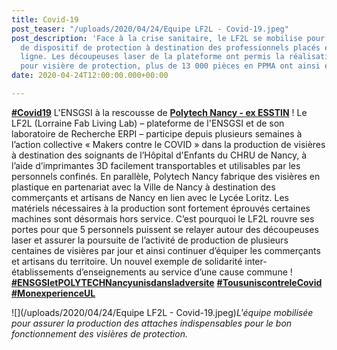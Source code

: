 ```yaml
---
title: Covid-19
post_teaser: "/uploads/2020/04/24/Equipe LF2L - Covid-19.jpeg"
post_description: 'Face à la crise sanitaire, le LF2L se mobilise pour la fabrication
  de dispositif de protection à destination des professionnels placés en première
  ligne. Les découpeuses laser de la plateforme ont permis la réalisation d''attache
  pour visière de protection, plus de 13 000 pièces en PPMA ont ainsi été sorties. '
date: 2020-04-24T12:00:00.000+00:00

---
```

[**#Covid19**](https://www.linkedin.com/feed/hashtag/?highlightedUpdateUrns=urn%3Ali%3Aactivity%3A6656896629930545152&keywords=%23Covid19&originTrackingId=4%2BIYEXevMd7y6hMuPL9kxg%3D%3D) L'ENSGSI à la rescousse de [**Polytech Nancy - ex ESSTIN**](https://www.linkedin.com/school/191057/?legacySchoolId=191057) ! Le LF2L (Lorraine Fab Living Lab) – plateforme de l'ENSGSI et de son laboratoire de Recherche ERPI – participe depuis plusieurs semaines à l’action collective « Makers contre le COVID » dans la production de visières à destination des soignants de l’Hôpital d'Enfants du CHRU de Nancy, à l’aide d’imprimantes 3D facilement transportables et utilisables par les personnels confinés. En parallèle, Polytech Nancy fabrique des visières en plastique en partenariat avec la Ville de Nancy à destination des commerçants et artisans de Nancy en lien avec le Lycée Loritz. Les matériels nécessaires à la production sont fortement éprouvés certaines machines sont désormais hors service. C’est pourquoi le LF2L rouvre ses portes pour que 5 personnels puissent se relayer autour des découpeuses laser et assurer la poursuite de l’activité de production de plusieurs centaines de visières par jour et ainsi continuer d’équiper les commerçants et artisans du territoire. Un nouvel exemple de solidarité inter-établissements d’enseignements au service d’une cause commune ! [**#ENSGSIetPOLYTECHNancyunisdansladversite**](https://www.linkedin.com/feed/hashtag/?highlightedUpdateUrns=urn%3Ali%3Aactivity%3A6656896629930545152&keywords=%23ENSGSIetPOLYTECHNancyunisdansladversite&originTrackingId=4%2BIYEXevMd7y6hMuPL9kxg%3D%3D) [**#TousuniscontreleCovid**](https://www.linkedin.com/feed/hashtag/?highlightedUpdateUrns=urn%3Ali%3Aactivity%3A6656896629930545152&keywords=%23TousuniscontreleCovid&originTrackingId=4%2BIYEXevMd7y6hMuPL9kxg%3D%3D) [**#MonexperienceUL**](https://www.linkedin.com/feed/hashtag/?highlightedUpdateUrns=urn%3Ali%3Aactivity%3A6656896629930545152&keywords=%23MonexperienceUL&originTrackingId=4%2BIYEXevMd7y6hMuPL9kxg%3D%3D)

![](/uploads/2020/04/24/Equipe LF2L - Covid-19.jpeg)_L'équipe mobilisée pour assurer la production des attaches indispensables pour le bon fonctionnement des visières de protection._